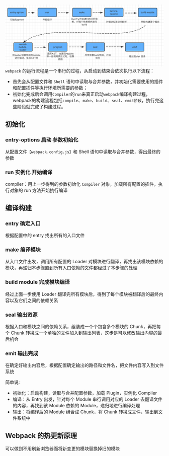 ![Image text](img/webpack.png)
`webpack` 的运行流程是一个串行的过程，从启动到结束会依次执行以下流程：
+ 首先会从配置文件和 `Shell` 语句中读取与合并参数，并初始化需要使用的插件和配置插件等执行环境所需要的参数；
+ 初始化完成后会调用`Compiler`的`run`来真正启动`webpack`编译构建过程，webpack的构建流程包括`compile`、`make`、`build`、`seal`、`emit阶段`，执行完这些阶段就完成了构建过程。
## 初始化
### entry-options 启动  参数初始化
从配置文件`【webpack.config.js】`和 Shell 语句中读取与合并参数，得出最终的参数
### run 实例化 开始编译
compiler：用上一步得到的参数初始化 `Compiler` 对象，加载所有配置的插件，执行对象的 run 方法开始执行编译

## 编译构建
### entry 确定入口
根据配置中的 entry 找出所有的入口文件
### make 编译模块
从入口文件出发，调用所有配置的 Loader 对模块进行翻译，再找出该模块依赖的模块，再递归本步骤直到所有入口依赖的文件都经过了本步骤的处理
### build module 完成模块编译
经过上面一步使用 Loader 翻译完所有模块后，得到了每个模块被翻译后的最终内容以及它们之间的依赖关系
### seal 输出资源
根据入口和模块之间的依赖关系，组装成一个个包含多个模块的 Chunk，再把每个 Chunk 转换成一个单独的文件加入到输出列表，这步是可以修改输出内容的最后机会
### emit 输出完成
在确定好输出内容后，根据配置确定输出的路径和文件名，把文件内容写入到文件系统

简单说:
+ 初始化：启动构建，读取与合并配置参数，加载 Plugin，实例化 Compiler
+ 编译：从 Entry 出发，针对每个 Module 串行调用对应的 Loader 去翻译文件的内容，再找到该 Module 依赖的 Module，递归地进行编译处理
+ 输出：将编译后的 Module 组合成 Chunk，将 Chunk 转换成文件，输出到文件系统中

## Webpack 的热更新原理
可以做到不用刷新浏览器而将新变更的模块替换掉旧的模块
